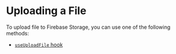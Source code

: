 # Uploading a File

To upload file to Firebase Storage, you can use one of the following methods:

 - [`useUploadFile` hook](../hooks/useUploadFile.md)